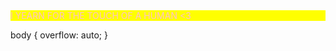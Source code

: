 <div style="background-color: yellow; color: pink;">I YEARN FOR THE TOUCH OF A HUMAN <3 </div>

<html>
  <head>
    <style>
      body {
        background-image: url("https://i.imgur.com/lkgMab8.gif");
        background-size: cover;
        background-repeat: no-repeat;
      }
    </style>
  </head>
  <body>
  </body>
</html>

body {
    overflow: auto;
}